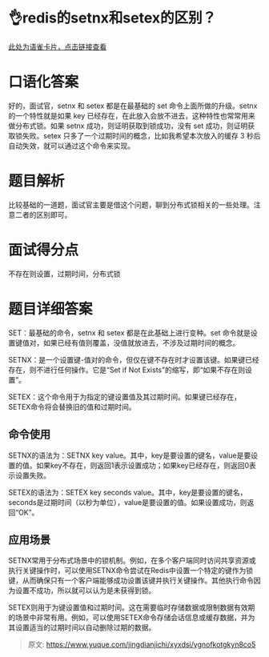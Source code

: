 # 👌redis的setnx和setex的区别？

[此处为语雀卡片，点击链接查看](https://www.yuque.com/jingdianjichi/xyxdsi/ygnofkotgkyn8co5#iI54o)

# 口语化答案
好的，面试官，setnx 和 setex 都是在最基础的 set 命令上面所做的升级。setnx 的一个特性就是如果 key 已经存在，在此放入会放不进去，这种特性也常常用来做分布式锁。如果 setnx 成功，则证明获取到锁成功，没有 set 成功，则证明获取锁失败。setex 只多了一个过期时间的概念，比如我希望本次放入的缓存 3 秒后自动失效，就可以通过这个命令来实现。

# 题目解析
比较基础的一道题，面试官主要是借这个问题，聊到分布式锁相关的一些处理。注意二者的区别即可。

# 面试得分点
不存在则设置，过期时间，分布式锁

# 题目详细答案
SET：最基础的命令，setnx 和 setex 都是在此基础上进行变种。set 命令就是设置键值对，如果已经有值则覆盖，没值就放进去，不涉及过期时间的概念。

SETNX：是一个设置键-值对的命令，但仅在键不存在时才设置该键。如果键已经存在，则不进行任何操作。它是“Set if Not Exists”的缩写，即“如果不存在则设置”。

SETEX：这个命令用于为指定的键设置值及其过期时间。如果键已经存在，SETEX命令将会替换旧的值和过期时间。

## 命令使用
SETNX的语法为：SETNX key value。其中，key是要设置的键名，value是要设置的值。如果key不存在，则返回1表示设置成功；如果key已经存在，则返回0表示设置失败。

SETEX的语法为：SETEX key seconds value。其中，key是要设置的键名，seconds是过期时间（以秒为单位），value是要设置的值。如果设置成功，则返回“OK”。

## 应用场景
SETNX常用于分布式场景中的锁机制。例如，在多个客户端同时访问共享资源或执行关键操作时，可以使用SETNX命令尝试在Redis中设置一个特定的键作为锁键，从而确保只有一个客户端能够成功设置该键并执行关键操作。其他执行命令因为设置不成功，所以就可以认为是未获得到锁。



SETEX则用于为键设置值和过期时间。这在需要临时存储数据或限制数据有效期的场景中非常有用。例如，可以使用SETEX命令存储会话信息或缓存数据，并为其设置适当的过期时间以自动删除过期的数据。



> 原文: <https://www.yuque.com/jingdianjichi/xyxdsi/ygnofkotgkyn8co5>